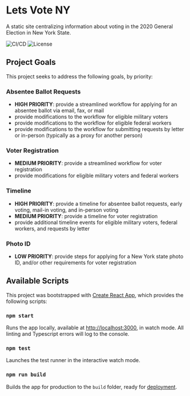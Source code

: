 # Lets Vote NY
A static site centralizing information about voting in the 2020 General Election in New York State.

![CI/CD](https://github.com/seanmhanson/letsvoteny/workflows/CI/badge.svg) 
![License](https://img.shields.io/github/license/seanmhanson/letsvoteny)


## Project Goals
This project seeks to address the following goals, by priority:

### Absentee Ballot Requests
- **HIGH PRIORITY**: provide a streamlined workflow for applying for an absentee ballot via email, fax, or mail
- provide modifications to the workflow for eligible military voters
- provide modifications to the workflow for eligible federal workers
- provide modifications to the workflow for submitting requests by letter or in-person (typically as a proxy for another person)

### Voter Registration
- **MEDIUM PRIORITY**: provide a streamlined workflow for voter registration
- provide modifications for eligible military voters and federal workers

### Timeline
- **HIGH PRIORITY**: provide a timeline for absentee ballot requests, early voting, mail-in voting, and in-person voting
- **MEDIUM PRIORITY**: provide a timeline for voter registration
- provide additional timeline events for eligible military voters, federal workers, and requests by letter

### Photo ID
- **LOW PRIORITY**: provide steps for applying for a New York state photo ID, and/or other requirements for voter registration

## Available Scripts
This project was bootstrapped with [Create React App](https://github.com/facebook/create-react-app), which provides the following scripts:

### `npm start`

Runs the app locally, available at [http://localhost:3000](http://localhost:3000), in watch mode. All linting and Typescript errors will log to the console.

### `npm test`

Launches the test runner in the interactive watch mode.

### `npm run build`

Builds the app for production to the `build` folder, ready for [deployment](https://facebook.github.io/create-react-app/docs/deployment).
